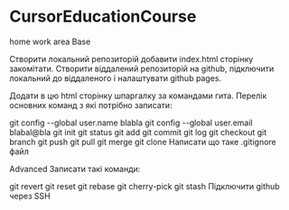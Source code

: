 # CursorEducationCourse
home work area
Base

Створити локальний репозиторій добавити index.html сторінку закомітати. Створити віддалений репозиторій на github, підключити локальний до віддаленого і налаштувати github pages.

Додати в цю html сторiнку шпаргалку за командами гита. Перелік основних команд з якi потрібно записати:

git config --global user.name blabla
git config --global user.email blabal@bla
git init
git status
git add
git commit
git log
git checkout
git branch
git push
git pull
git merge
git clone
Написати що таке .gitignore файл

Advanced
Записати такi команди:

git revert
git reset
git rebase
git cherry-pick
git stash
Підключити github через SSH

